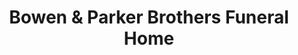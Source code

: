 ---
title: "Bowen & Parker Brothers Funeral Home"
url: /latham/bowen-and-parker-brothers-funeral-home/
shop: funeral directors
---